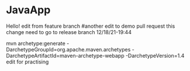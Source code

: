 # JavaApp
Hello!
edit from feature branch
#another edit to demo pull request
this change need to go to release branch
12/18/21-19:44

mvn archetype:generate -DarchetypeGroupId=org.apache.maven.archetypes -DarchetypeArtifactId=maven-archetype-webapp -DarchetypeVersion=1.4
edit for practising
